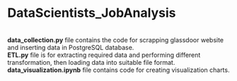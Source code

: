 # DataScientists_JobAnalysis
</br>
<b>data_collection.py</b> file contains the code for scrapping glassdoor website and inserting data in PostgreSQL database. 
</br>
<b>ETL.py</b> file is for extracting required data and performing different transformation, then loading data into suitable file format.
</br>
<b>data_visualization.ipynb</b> file contains code for creating visualization charts.


